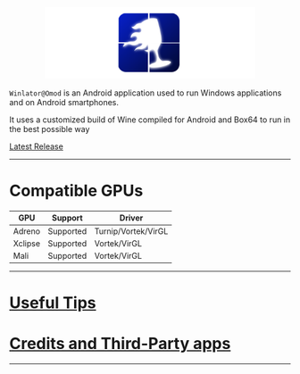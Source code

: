 <p align="center">
	<img src="omod.png" width="376" height="128" alt="logo" />  
</p>

`Winlator@Omod` is an Android application used to run Windows applications and on Android smartphones.

It uses a customized build of Wine compiled for Android and Box64 to run in the best possible way

[Latest Release](https://github.com/antonocca/winlator-lite/releases/latest)

----

# Compatible GPUs

| GPU        | Support               | Driver                      |
|------------|-----------------------|-----------------------------|
| Adreno     | Supported             | Turnip/Vortek/VirGL          |
| Xclipse    | Supported             | Vortek/VirGL                 |
| Mali       | Supported             | Vortek/VirGL                 |

----

# [Useful Tips](https://github.com/antonocca/winlator-lite/blob/master/tips.md)

# [Credits and Third-Party apps](https://github.com/antonocca/winlator-lite/blob/master/credits.md)

----



